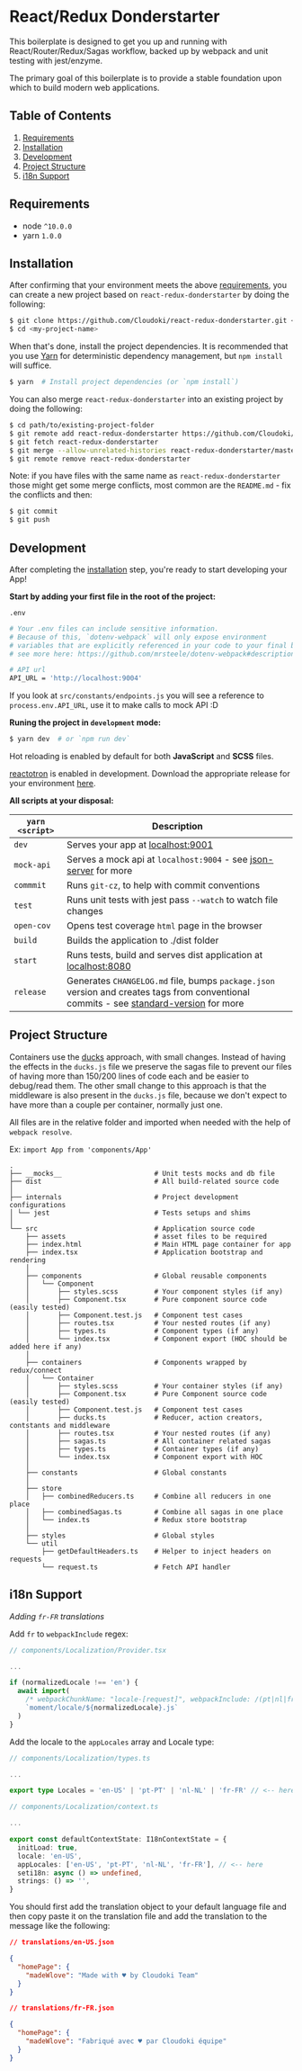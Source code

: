 # React/Redux Donderstarter

This boilerplate is designed to get you up and running with React/Router/Redux/Sagas workflow, backed up by webpack and unit testing with jest/enzyme.

The primary goal of this boilerplate is to provide a stable foundation upon which to build modern web applications.

## Table of Contents
1. [Requirements](#requirements)
1. [Installation](#installation)
1. [Development](#development)
1. [Project Structure](#project-structure)
1. [i18n Support](#i18n-support)

## Requirements
* node `^10.0.0`
* yarn `1.0.0`

## Installation

After confirming that your environment meets the above [requirements](#requirements), you can create a new project based on `react-redux-donderstarter` by doing the following:

```bash
$ git clone https://github.com/Cloudoki/react-redux-donderstarter.git <my-project-name>
$ cd <my-project-name>
```

When that's done, install the project dependencies. It is recommended that you use [Yarn](https://yarnpkg.com/) for deterministic dependency management, but `npm install` will suffice.

```bash
$ yarn  # Install project dependencies (or `npm install`)
```

You can also merge `react-redux-donderstarter` into an existing project by doing the following:

```bash
$ cd path/to/existing-project-folder
$ git remote add react-redux-donderstarter https://github.com/Cloudoki/react-redux-donderstarter.git
$ git fetch react-redux-donderstarter
$ git merge --allow-unrelated-histories react-redux-donderstarter/master # or whichever branch you want to merge
$ git remote remove react-redux-donderstarter
```

Note: if you have files with the same name as `react-redux-donderstarter` those might get some merge conflicts, most common are the `README.md` - fix the conflicts and then:

```bash
$ git commit
$ git push
```

## Development

After completing the [installation](#installation) step, you're ready to start developing your App!

**Start by adding your first file in the root of the project:**

`.env`

```bash
# Your .env files can include sensitive information.
# Because of this, `dotenv-webpack` will only expose environment
# variables that are explicitly referenced in your code to your final bundle.
# see more here: https://github.com/mrsteele/dotenv-webpack#description

# API url
API_URL = 'http://localhost:9004'
```
If you look at `src/constants/endpoints.js` you will see a reference to `process.env.API_URL`, use it to make calls to mock API :D

**Runing the project in `development` mode:**

```bash
$ yarn dev  # or `npm run dev`
```

Hot reloading is enabled by default for both **JavaScript** and **SCSS** files.

[reactotron](https://github.com/infinitered/reactotron) is enabled in development. Download the appropriate release for your environment [here](https://github.com/infinitered/reactotron/releases).

**All scripts at your disposal:**

|`yarn <script>`    |Description|
|-------------------|-----------|
|`dev`            	|Serves your app at [localhost:9001](http://localhost:9001)|
|`mock-api`			    |Serves a mock api at `localhost:9004` - see [json-server](https://github.com/typicode/json-server) for more|
|`commmit`          |Runs `git-cz`, to help with commit conventions|
|`test`             |Runs unit tests with jest pass `--watch` to watch file changes|
|`open-cov`			    |Opens test coverage `html` page in the browser|
|`build`            |Builds the application to ./dist folder|
|`start`            |Runs tests, build and serves dist application at [localhost:8080](http://localhost:8080)|
|`release`			    |Generates `CHANGELOG.md` file, bumps `package.json` version and creates tags from conventional commits - see [standard-version](https://github.com/conventional-changelog/standard-version) for more|

## Project Structure

Containers use the [ducks](https://github.com/erikras/ducks-modular-redux) approach, with small changes. Instead of having the effects in the `ducks.js` file we preserve the sagas file to prevent our files of having more than 150/200 lines of code each and be easier to debug/read them. The other small change to this approach is that the middleware is also present in the `ducks.js` file, because we don't expect to have more than a couple per container, normally just one. 

All files are in the relative folder and imported when needed with the help of `webpack resolve`.

Ex: `import App from 'components/App'`

```
.
├── __mocks__                       # Unit tests mocks and db file
├── dist                            # All build-related source code
│
├── internals                       # Project development configurations
│ └── jest                          # Tests setups and shims
│
└── src                             # Application source code
    ├── assets                      # asset files to be required
    ├── index.html                  # Main HTML page container for app
    ├── index.tsx                   # Application bootstrap and rendering
    │
    ├── components                  # Global reusable components
    │   └── Component
    │       ├── styles.scss         # Your component styles (if any)
    │       ├── Component.tsx       # Pure component source code (easily tested)
    │       ├── Component.test.js   # Component test cases
    │       ├── routes.tsx          # Your nested routes (if any)
    │       ├── types.ts            # Component types (if any)
    │       └── index.tsx           # Component export (HOC should be added here if any)
    │
    ├── containers                  # Components wrapped by redux/connect
    │   └── Container
    │       ├── styles.scss         # Your container styles (if any)
    │       ├── Component.tsx       # Pure Component source code (easily tested)
    │       ├── Component.test.js   # Component test cases
    │       ├── ducks.ts            # Reducer, action creators, contstants and middleware
    │       ├── routes.tsx          # Your nested routes (if any)
    │       ├── sagas.ts            # All container related sagas
    │       ├── types.ts            # Container types (if any)
    │       └── index.tsx           # Component export with HOC
    │
    ├── constants                   # Global constants
    │
    ├── store
    │   ├── combinedReducers.ts     # Combine all reducers in one place
    │   ├── combinedSagas.ts        # Combine all sagas in one place
    │   └── index.ts                # Redux store bootstrap
    │
    ├── styles                      # Global styles
    └── util
        ├── getDefaultHeaders.ts    # Helper to inject headers on requests
        └── request.ts              # Fetch API handler
```

## i18n Support

*Adding `fr-FR` translations*

Add `fr` to `webpackInclude` regex:

```typescript
// components/Localization/Provider.tsx

...

if (normalizedLocale !== 'en') {
  await import(
    /* webpackChunkName: "locale-[request]", webpackInclude: /(pt|nl|fr)\.js$/ */ // <--- here
    `moment/locale/${normalizedLocale}.js`
  )
}
```

Add the locale to the `appLocales` array and Locale type:

```typescript
// components/Localization/types.ts

...

export type Locales = 'en-US' | 'pt-PT' | 'nl-NL' | 'fr-FR' // <-- here

```

```typescript
// components/Localization/context.ts

...

export const defaultContextState: I18nContextState = {
  initLoad: true,
  locale: 'en-US',
  appLocales: ['en-US', 'pt-PT', 'nl-NL', 'fr-FR'], // <-- here
  seti18n: async () => undefined,
  strings: () => '',
}
```

You should first add the translation object to your default language file and then copy paste it on the translation file and add the translation to the message like the following:

```json
// translations/en-US.json

{
  "homePage": {
    "madeWlove": "Made with ♥ by Cloudoki Team"
  }
}
```

```json
// translations/fr-FR.json

{
  "homePage": {
    "madeWlove": "Fabriqué avec ♥ par Cloudoki équipe"
  }
}
```
